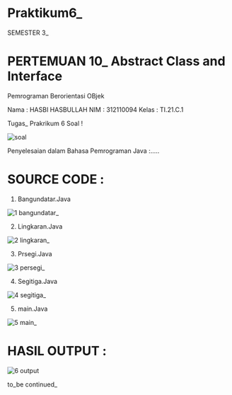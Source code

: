 # Praktikum6_
SEMESTER 3_ 
# PERTEMUAN 10_ Abstract Class and Interface
Pemrograman Berorientasi OBjek

Nama    : HASBI HASBULLAH
NIM     : 312110094
Kelas   : TI.21.C.1

Tugas_ Prakrikum 6
Soal  !

![soal](https://user-images.githubusercontent.com/92858927/204263945-bb2f3a47-60e2-4612-82f3-d398e199d3b3.png)


Penyelesaian dalam Bahasa Pemrograman Java  :.....

# SOURCE CODE :

1.  Bangundatar.Java


![1  bangundatar_](https://user-images.githubusercontent.com/92858927/204264155-c2933be9-dce3-4baa-8188-2ecbd6c89f1e.png)


2.  Lingkaran.Java


![2  lingkaran_](https://user-images.githubusercontent.com/92858927/204264295-33df0369-1468-4013-925d-aa2c19565998.png)


3.  Prsegi.Java


![3  persegi_](https://user-images.githubusercontent.com/92858927/204264553-55f68af0-7176-4b57-a415-f74088904427.png)



4.  Segitiga.Java


![4  segitiga_](https://user-images.githubusercontent.com/92858927/204264670-ef80ea0b-89fb-4e1c-9cf5-444523863a0a.png)


5.  main.Java


![5  main_](https://user-images.githubusercontent.com/92858927/204264786-3ab1fcc6-38db-4ceb-ad0c-a1c1e7cb94c9.png)


# HASIL OUTPUT  :


![6  output](https://user-images.githubusercontent.com/92858927/204264942-163b1469-4b30-4a0b-a78d-f18a3e66d20a.png)


to_be continued_


